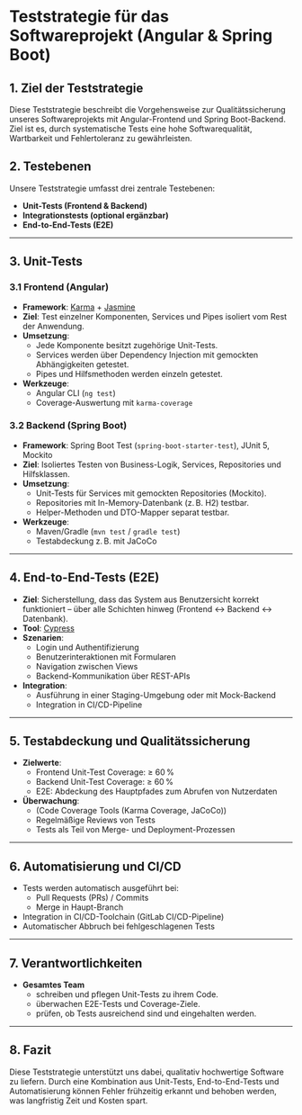 # Teststrategie für das Softwareprojekt (Angular & Spring Boot)

## 1. Ziel der Teststrategie

Diese Teststrategie beschreibt die Vorgehensweise zur Qualitätssicherung unseres Softwareprojekts mit Angular-Frontend und Spring Boot-Backend. Ziel ist es, durch systematische Tests eine hohe Softwarequalität, Wartbarkeit und Fehlertoleranz zu gewährleisten.

## 2. Testebenen

Unsere Teststrategie umfasst drei zentrale Testebenen:

- **Unit-Tests (Frontend & Backend)**
- **Integrationstests (optional ergänzbar)**
- **End-to-End-Tests (E2E)**

---

## 3. Unit-Tests

### 3.1 Frontend (Angular)

- **Framework**: [Karma](https://karma-runner.github.io/) + [Jasmine](https://jasmine.github.io/)
- **Ziel**: Test einzelner Komponenten, Services und Pipes isoliert vom Rest der Anwendung.
- **Umsetzung**:
  - Jede Komponente besitzt zugehörige Unit-Tests.
  - Services werden über Dependency Injection mit gemockten Abhängigkeiten getestet.
  - Pipes und Hilfsmethoden werden einzeln getestet.
- **Werkzeuge**:
  - Angular CLI (`ng test`)
  - Coverage-Auswertung mit `karma-coverage`

### 3.2 Backend (Spring Boot)

- **Framework**: Spring Boot Test (`spring-boot-starter-test`), JUnit 5, Mockito
- **Ziel**: Isoliertes Testen von Business-Logik, Services, Repositories und Hilfsklassen.
- **Umsetzung**:
  - Unit-Tests für Services mit gemockten Repositories (Mockito).
  - Repositories mit In-Memory-Datenbank (z. B. H2) testbar.
  - Helper-Methoden und DTO-Mapper separat testbar.
- **Werkzeuge**:
  - Maven/Gradle (`mvn test` / `gradle test`)
  - Testabdeckung z. B. mit JaCoCo

---

## 4. End-to-End-Tests (E2E)

- **Ziel**: Sicherstellung, dass das System aus Benutzersicht korrekt funktioniert – über alle Schichten hinweg (Frontend ↔ Backend ↔ Datenbank).
- **Tool**: [Cypress](https://www.cypress.io/)
- **Szenarien**:
  - Login und Authentifizierung
  - Benutzerinteraktionen mit Formularen
  - Navigation zwischen Views
  - Backend-Kommunikation über REST-APIs
- **Integration**:
  - Ausführung in einer Staging-Umgebung oder mit Mock-Backend
  - Integration in CI/CD-Pipeline

---

## 5. Testabdeckung und Qualitätssicherung

- **Zielwerte**:
  - Frontend Unit-Test Coverage: ≥ 60 %
  - Backend Unit-Test Coverage: ≥ 60 %
  - E2E: Abdeckung des Hauptpfades zum Abrufen von Nutzerdaten
- **Überwachung**:
  - (Code Coverage Tools (Karma Coverage, JaCoCo))
  - Regelmäßige Reviews von Tests
  - Tests als Teil von Merge- und Deployment-Prozessen

---

## 6. Automatisierung und CI/CD

- Tests werden automatisch ausgeführt bei:
  - Pull Requests (PRs) / Commits
  - Merge in Haupt-Branch
- Integration in CI/CD-Toolchain (GitLab CI/CD-Pipeline)
- Automatischer Abbruch bei fehlgeschlagenen Tests

---

## 7. Verantwortlichkeiten

- **Gesamtes Team** 
  - schreiben und pflegen Unit-Tests zu ihrem Code.
  - überwachen E2E-Tests und Coverage-Ziele.
  - prüfen, ob Tests ausreichend sind und eingehalten werden.

---

## 8. Fazit

Diese Teststrategie unterstützt uns dabei, qualitativ hochwertige Software zu liefern. Durch eine Kombination aus Unit-Tests, End-to-End-Tests und Automatisierung können Fehler frühzeitig erkannt und behoben werden, was langfristig Zeit und Kosten spart.
